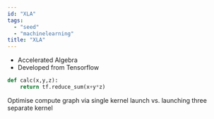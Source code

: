 ```yaml
---
id: "XLA"
tags:
  - "seed"
  - "machinelearning"
title: "XLA"
---
```


- Accelerated Algebra
- Developed from Tensorflow

```python
def calc(x,y,z):
    return tf.reduce_sum(x+y*z)
```

Optimise compute graph via single kernel launch vs. launching three separate
kernel
